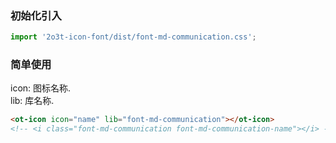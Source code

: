 
### 初始化引入

```js
import '2o3t-icon-font/dist/font-md-communication.css';
```

### 简单使用

<ot-notice color="info">
icon: 图标名称.
<br>
lib: 库名称.
</ot-notice>

```html
<ot-icon icon="name" lib="font-md-communication"></ot-icon>
<!-- <i class="font-md-communication font-md-communication-name"></i> -->
```
